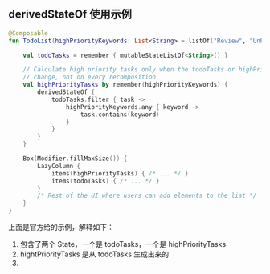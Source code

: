 ## derivedStateOf 使用示例

```kotlin
@Composable
fun TodoList(highPriorityKeywords: List<String> = listOf("Review", "Unblock", "Compose")) {

    val todoTasks = remember { mutableStateListOf<String>() }

    // Calculate high priority tasks only when the todoTasks or highPriorityKeywords
    // change, not on every recomposition
    val highPriorityTasks by remember(highPriorityKeywords) {
        derivedStateOf {
            todoTasks.filter { task ->
                highPriorityKeywords.any { keyword ->
                    task.contains(keyword)
                }
            }
        }
    }

    Box(Modifier.fillMaxSize()) {
        LazyColumn {
            items(highPriorityTasks) { /* ... */ }
            items(todoTasks) { /* ... */ }
        }
        /* Rest of the UI where users can add elements to the list */
    }
}
```

上面是官方给的示例，解释如下：

1. 包含了两个 State，一个是 todoTasks，一个是 highPriorityTasks
2. hightPriorityTasks 是从 todoTasks 生成出来的
3. 